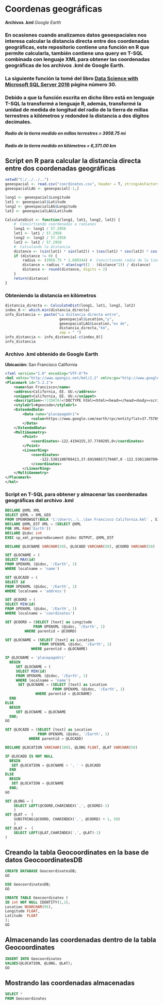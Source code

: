 # Coordenas geográficas
**Archivos .kml** *Google Earth*

### En ocasiones cuando analizamos datos geoespaciales nos interesa calcular la distancia directa entre dos coordenadas geográficas, este repositorio contiene una función en R que permite calcularla, también contiene una query en T-SQL combinada con lenguaje XML para obtener las coordenadas geográficas de los archivos .kml de Google Earth.

###  La siguiente función la tomé del libro [Data Science with Microsoft SQL Server 2016](https://blogs.msdn.microsoft.com/microsoft_press/2016/10/19/free-ebook-data-science-with-microsoft-sql-server-2016/) página número 30.

### Debido a que la función escrita en dicho libro está en lenguaje T-SQL la transformé a lenguaje R, además, transformé la unidad de medida de longitud del radio de la tierra de millas terrestres a kilómetros y redondeé la distancia a dos dígitos decimales.
##### _Radio de la tierra medido en millas terrestres_ = 3958.75 mi
##### _Radio de la tierra medido en kilómetros_ = 6,371.00 km

## Script en R para calcular la distancia directa entre dos coordenadas geográficas
```r
setwd("C:/../../..")
geoespacial <- read.csv("coordinates.csv", header = T, stringsAsFactors = F)
geoespacialLAG <- geoespacial[-1,]

long1 <- geoespacial$Longitude
lat1 <- geoespacial$Latitude
long2 <- geoespacialLAG$Longitude
lat2 <- geoespacialLAG$Latitude

CalculateDist <- function(long1, lat1, long2, lat2) {
    #  Convirtiendo coordenadas a radianes
    long1 <- long1 / 57.2958
    lat1 <- lat1 / 57.2958
    long2 <- long2 / 57.2958
    lat2 <- lat2 / 57.2958
    #  Calculando la distancia 
    distance <- (sin(lat1) * sin(lat2)) + (cos(lat1) * cos(lat2) * cos(long2 - long1))
    if (distance != 0) {
        radius <- (3958.75 * 1.609344) #  Convirtiendo radio de la tierra de millas terrestres a kilómetros 
        distance = radius * atan(sqrt(1 - (distance^2)) / distance)
        distance <- round(distance, digits = 2)
    }
    return(distance)  
}
```
###  Obteniendo la distancia en kilómetros
```r
distancia_directa <- CalculateDist(long1, lat1, long2, lat2)
index_0 <- which.min(distancia_directa)
info_distancia <- paste("La distancia directa entre", 
                         geoespacial$Location,"y", 
                         geoespacialLAG$Location,"es de",
                         distancia_directa,"km", 
                         sep = " ")
info_distancia <- info_distancia[-c(index_0)]
info_distancia
```
###  Archivo .kml obtenido de Google Earth 
**Ubicación:** San Francisco California
```xml
<?xml version="1.0" encoding="UTF-8"?>
<kml xmlns="http://www.opengis.net/kml/2.2" xmlns:gx="http://www.google.com/kml/ext/2.2" xmlns:kml="http://www.opengis.net/kml/2.2" xmlns:atom="http://www.w3.org/2005/Atom">
<Placemark id="1.2.1">
	<name>San Francisco</name>
	<address>California, EE. UU.</address>
	<snippet>California, EE. UU.</snippet>
	<description><![CDATA[<!DOCTYPE html><html><head></head><body><script type="text/javascript">window.location.href="https://www.google.com/earth/rpc/entity?lat=37.75769999999999&lng=-122.43759999999999&fid=0x80859a6d00690021:0x4a501367f076adff&hl=es-419&gl=mx&client=earth-client&cv=7.3.2.5776&useragent=GoogleEarth/7.3.2.5776(Windows;Microsoft Windows (6.2.9200.0);es-419;kml:2.2;client:Pro;type:default)";</script></body></html>]]></description>
	<styleUrl>#geocode</styleUrl>
	<ExtendedData>
		<Data name="placepageUri">
			<value>https://www.google.com/earth/rpc/entity?lat=37.75769999999999&amp;lng=-122.43759999999999&amp;fid=0x80859a6d00690021:0x4a501367f076adff&amp;hl=es-419&amp;gl=mx&amp;client=earth-client&amp;cv=7.3.2.5776&amp;useragent=GoogleEarth/7.3.2.5776(Windows;Microsoft Windows (6.2.9200.0);es-419;kml:2.2;client:Pro;type:default)</value>
		</Data>
	</ExtendedData>
	<MultiGeometry>
		<Point>
			<coordinates>-122.4194155,37.7749295,0</coordinates>
		</Point>
		<LinearRing>
			<coordinates>
				-122.5301100709413,37.69190857179407,0 -122.5301100709413,37.85795042820593,0 -122.3087209290588,37.85795042820593,0 -122.3087209290588,37.69190857179407,0 -122.5301100709413,37.69190857179407,0 
			</coordinates>
		</LinearRing>
	</MultiGeometry>
</Placemark>
</kml>
```

### Script en T-SQL para obtener y almacenar las coordenadas geográficas  del archivo .kml
```sql
DECLARE @XML XML
SELECT @XML = XML_GEO
FROM OPENROWSET(BULK 'C:\Users\..\..\San Francisco California.kml' , SINGLE_BLOB) AS GEO(XML_GEO)
DECLARE @XML_EST XML = (SELECT @XML
FOR XML RAW('Earth'))
DECLARE @idoc int
EXEC sp_xml_preparedocument @idoc OUTPUT, @XML_EST

DECLARE @LOCNAME VARCHAR(50), @LOCADD VARCHAR(50), @COORD VARCHAR(50)

SET @LOCNAME = (
SELECT MAX(id)
FROM OPENXML (@idoc, '/Earth', 1)
WHERE localname = 'name')

SET @LOCADD = (
SELECT id 
FROM OPENXML (@idoc, '/Earth', 1)
WHERE localname = 'address')

SET @COORD = (
SELECT MIN(id)
FROM OPENXML (@idoc, '/Earth', 1)
WHERE localname = 'coordinates')

SET @COORD = (SELECT [text] as Longitude 
             FROM OPENXML (@idoc, '/Earth', 1)  
	     WHERE parentid = @COORD)

SET @LOCNAME = (SELECT [text] as Location 
                FROM OPENXML (@idoc, '/Earth', 1)  
	        WHERE parentid = @LOCNAME)

IF @LOCNAME = 'placepageUri'
  BEGIN
     SET @LOCNAME = (
     SELECT MIN(id)
     FROM OPENXML (@idoc, '/Earth', 1)
     WHERE localname = 'name')
      SET @LOCNAME = (SELECT [text] as Location 
                      FROM OPENXML (@idoc, '/Earth', 1)  
		      WHERE parentid = @LOCNAME)
  END
ELSE
  BEGIN
     SET @LOCNAME = @LOCNAME
  END;
GO

SET @LOCADD = (SELECT [text] as Location 
               FROM OPENXML (@idoc, '/Earth', 1)  
	       WHERE parentid = @LOCADD)

DECLARE @LOCATION VARCHAR(100), @LONG FLOAT, @LAT VARCHAR(50)

IF @LOCADD IS NOT NULL
  BEGIN
   SET @LOCATION = @LOCNAME + ', ' + @LOCADD
  END
ELSE 
  BEGIN
   SET @LOCATION = @LOCNAME
  END;
GO

SET @LONG = (
    SELECT LEFT(@COORD,CHARINDEX(',', @COORD)-1)
    ) 
SET @LAT =  (
    SUBSTRING(@COORD, CHARINDEX(',', @COORD) + 1, 50)
    )
SET @LAT =  (
    SELECT LEFT(@LAT,CHARINDEX(',', @LAT)-1)
)
```
##  Creando la tabla Geocoordinates en la base de datos GeocoordinatesDB
```sql
CREATE DATABASE GeocoordinatesDB;
GO

USE GeocoordinatesDB;
GO

CREATE TABLE Geocoordinates (
ID int NOT NULL IDENTITY(1,1),
Location NVARCHAR(95),
Longitude FLOAT,
Latitude  FLOAT
);
GO
```
##  Almacenando las coordenadas dentro de la tabla Geocoordinates
```sql
INSERT INTO Geocoordinates
VALUES(@LOCATION, @LONG, @LAT);
GO
```
##  Mostrando las coordenadas almacenadas
```sql
SELECT *
FROM Geocoordinates
```


